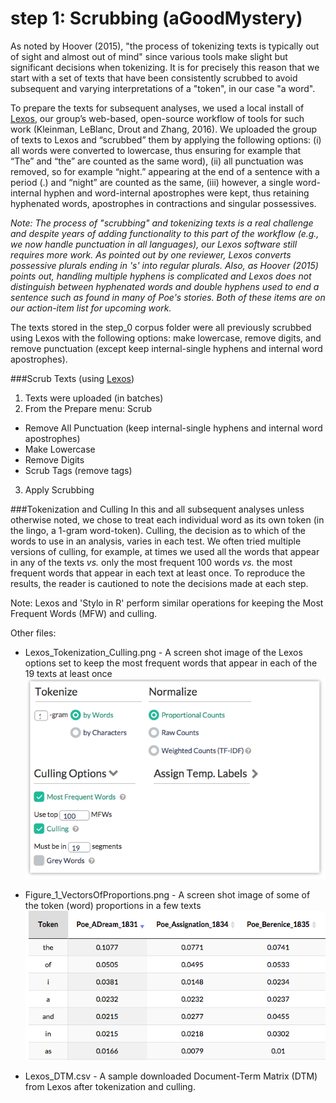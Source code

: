 # step 1: Scrubbing (aGoodMystery)

As noted by Hoover (2015), "the process of tokenizing texts is typically out of sight and almost out of mind" since various tools make slight but significant decisions when tokenizing. It is for precisely this reason that we start with a set of texts that have been consistently scrubbed to avoid subsequent and varying interpretations of a "token", in our case "a word". 

To prepare the texts for subsequent analyses, we used a local install of [Lexos](http://lexos.wheatoncollege.edu), our group’s web-based, open-source workflow of tools for such work (Kleinman, LeBlanc, Drout and Zhang, 2016). We uploaded the group of texts to Lexos and “scrubbed” them by applying the following options: (i) all words were converted to lowercase, thus ensuring for example that “The” and “the” are counted as the same word), (ii) all punctuation was removed, so for example “night.” appearing at the end of a sentence with a period (.) and “night” are counted as the same, (iii) however, a single word-internal hyphen and word-internal apostrophes were kept, thus retaining hyphenated words, apostrophes in contractions and singular possessives. 

*Note: The process of "scrubbing" and tokenizing texts is a real challenge and despite years of adding functionality to this part of the workflow (e.g., we now handle punctuation in all languages), our Lexos software still requires more work. As pointed out by one reviewer, Lexos converts possessive plurals ending in 's' into regular plurals. Also, as Hoover (2015) points out, handling multiple hyphens is complicated and Lexos does not distinguish between hyphenated words and double hyphens used to end a sentence such as found in many of Poe's stories. Both of these items are on our action-item list for upcoming work.*

The texts stored in the step_0 corpus folder were all previously scrubbed using Lexos with the following options: make lowercase, remove digits, and remove punctuation (except keep internal-single hyphens and internal word apostrophes). 


###Scrub Texts (using [Lexos](http://lexos.wheatoncollege.edu))
1. Texts were uploaded (in batches)
2. From the Prepare menu: Scrub
  * Remove All Punctuation (keep internal-single hyphens and internal word apostrophes)
  * Make Lowercase
  * Remove Digits
  * Scrub Tags (remove tags)
3. Apply Scrubbing

###Tokenization and Culling
In this and all subsequent analyses unless otherwise noted, we chose to treat each individual word as its own token (in the lingo, a 1-gram word-token). Culling, the decision as to which of the words to use in an analysis, varies in each test. We often tried multiple versions of culling, for example, at times we used all the words that appear in any of the texts *vs.* only the most frequent 100 words *vs.* the most frequent words that appear in each text at least once. To reproduce the results, the reader is cautioned to note the decisions made at each step.

Note:
Lexos and 'Stylo in R' perform similar operations for keeping the Most Frequent Words (MFW) and culling.

Other files:
  - Lexos_Tokenization_Culling.png - A screen shot image of the Lexos options set to keep the most frequent words that appear in each of the 19 texts at least once
![alt text](https://github.com/WheatonCS/aGoodMystery/blob/master/step_1_Scrubbing_Tokenization_Culling/Lexos_Tokenization_Culling.png "Culling options")

  - Figure_1_VectorsOfProportions.png - A screen shot image of some of the token (word) proportions in a few texts
![alt text](https://github.com/WheatonCS/aGoodMystery/blob/master/step_1_Scrubbing_Tokenization_Culling/Figure_1_VectorsOfProportions.png
"Proportions of some words in a few texts")

  - Lexos_DTM.csv - A sample downloaded Document-Term Matrix (DTM) from Lexos after tokenization and culling. 

